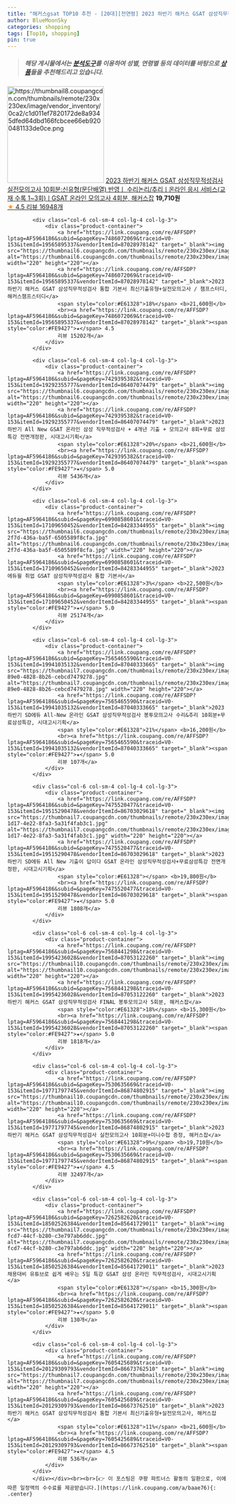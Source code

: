 ```yaml
---
title: "해커스gsat TOP10 추천 - [20대][전연령] 2023 하반기 해커스 GSAT 삼성직무적성검사 실전모의고사 10회분:신유형(문단배열) 반영ㅣ 수리논리/추리ㅣ온라인 응시 서"
author: BlueMoonSky
categories: shopping
tags: [Top10, shopping]
pin: true
---
```


> ##### 해당 게시물에서는 [**분석도구**](https://itemscout.io/)를 이용하여 **성별**, **연령별** 등의 데이터를 바탕으로 [**상품**](https://link.coupang.com/a/baae76)들을 추천해드리고 있습니다.
<div class="container"><div class="row">
            <div class="col-6 col-sm-4 col-lg-4 col-lg-3">
                <div class="product-container">
                    <a href="https://link.coupang.com/re/AFFSDP?lptag=AF5964186&subid=&pageKey=7525721270&traceid=V0-153&itemId=19747920792&vendorItemId=86851480086" target="_blank"><img src="https://thumbnail8.coupangcdn.com/thumbnails/remote/230x230ex/image/vendor_inventory/0ca2/c1d011ef7820172de8a9345dfed64dbd166fcbcee66eb9200481133de0ce.png" alt="https://thumbnail8.coupangcdn.com/thumbnails/remote/230x230ex/image/vendor_inventory/0ca2/c1d011ef7820172de8a9345dfed64dbd166fcbcee66eb9200481133de0ce.png" width="220" height="220"></a>
                    <a href="https://link.coupang.com/re/AFFSDP?lptag=AF5964186&subid=&pageKey=7525721270&traceid=V0-153&itemId=19747920792&vendorItemId=86851480086" target="_blank">2023 하반기 해커스 GSAT 삼성직무적성검사 실전모의고사 10회분:신유형(문단배열) 반영ㅣ 수리논리/추리ㅣ온라인 응시 서비스(교재 수록 1~3회)ㅣGSAT 온라인 모의고사 4회분, 해커스잡</a>
                    <span style="color:#E61328"></span> <b>19,710원</b>
                    <br><a href="https://link.coupang.com/re/AFFSDP?lptag=AF5964186&subid=&pageKey=7525721270&traceid=V0-153&itemId=19747920792&vendorItemId=86851480086" target="_blank"><span style="color:#FE9427">★</span> 4.5
                    리뷰 16948개</a>
                </div>
            </div>
            
            <div class="col-6 col-sm-4 col-lg-4 col-lg-3">
                <div class="product-container">
                    <a href="https://link.coupang.com/re/AFFSDP?lptag=AF5964186&subid=&pageKey=7486072069&traceid=V0-153&itemId=19565895337&vendorItemId=87028978142" target="_blank"><img src="https://thumbnail6.coupangcdn.com/thumbnails/remote/230x230ex/image/vendor_inventory/dd38/270bf824d208b2fc718ec966aa1e08215886c95759fe2588a27cd269d707.jpg" alt="https://thumbnail6.coupangcdn.com/thumbnails/remote/230x230ex/image/vendor_inventory/dd38/270bf824d208b2fc718ec966aa1e08215886c95759fe2588a27cd269d707.jpg" width="220" height="220"></a>
                    <a href="https://link.coupang.com/re/AFFSDP?lptag=AF5964186&subid=&pageKey=7486072069&traceid=V0-153&itemId=19565895337&vendorItemId=87028978142" target="_blank">2023 하반기 해커스 GSAT 삼성직무적성검사 통합 기본서 최신기출유형+실전모의고사 / 챔프스터디, 해커스챔프스터디</a>
                    <span style="color:#E61328">18%</span> <b>21,600원</b>
                    <br><a href="https://link.coupang.com/re/AFFSDP?lptag=AF5964186&subid=&pageKey=7486072069&traceid=V0-153&itemId=19565895337&vendorItemId=87028978142" target="_blank"><span style="color:#FE9427">★</span> 4.5
                    리뷰 15202개</a>
                </div>
            </div>
            
            <div class="col-6 col-sm-4 col-lg-4 col-lg-3">
                <div class="product-container">
                    <a href="https://link.coupang.com/re/AFFSDP?lptag=AF5964186&subid=&pageKey=7429395382&traceid=V0-153&itemId=19292355777&vendorItemId=86407074479" target="_blank"><img src="https://thumbnail6.coupangcdn.com/thumbnails/remote/230x230ex/image/rs_quotation_api/qmmzzrs7/dedcf5efb098469f897b34739317ba20.jpg" alt="https://thumbnail6.coupangcdn.com/thumbnails/remote/230x230ex/image/rs_quotation_api/qmmzzrs7/dedcf5efb098469f897b34739317ba20.jpg" width="220" height="220"></a>
                    <a href="https://link.coupang.com/re/AFFSDP?lptag=AF5964186&subid=&pageKey=7429395382&traceid=V0-153&itemId=19292355777&vendorItemId=86407074479" target="_blank">2023 하반기 All New GSAT 온라인 삼성 직무적성검사 + 4개년 기출 + 모의고사 8회+무료 삼성 특강 전면개정판, 시대고시기획</a>
                    <span style="color:#E61328">20%</span> <b>21,600원</b>
                    <br><a href="https://link.coupang.com/re/AFFSDP?lptag=AF5964186&subid=&pageKey=7429395382&traceid=V0-153&itemId=19292355777&vendorItemId=86407074479" target="_blank"><span style="color:#FE9427">★</span> 5.0
                    리뷰 5436개</a>
                </div>
            </div>
            
            <div class="col-6 col-sm-4 col-lg-4 col-lg-3">
                <div class="product-container">
                    <a href="https://link.coupang.com/re/AFFSDP?lptag=AF5964186&subid=&pageKey=6990858601&traceid=V0-153&itemId=17109650452&vendorItemId=84283344955" target="_blank"><img src="https://thumbnail6.coupangcdn.com/thumbnails/remote/230x230ex/image/retail/images/2022/12/13/13/0/fa2741e7-2f7d-436a-ba5f-6505589f8cfa.jpg" alt="https://thumbnail6.coupangcdn.com/thumbnails/remote/230x230ex/image/retail/images/2022/12/13/13/0/fa2741e7-2f7d-436a-ba5f-6505589f8cfa.jpg" width="220" height="220"></a>
                    <a href="https://link.coupang.com/re/AFFSDP?lptag=AF5964186&subid=&pageKey=6990858601&traceid=V0-153&itemId=17109650452&vendorItemId=84283344955" target="_blank">2023 에듀윌 취업 GSAT 삼성직무적성검사 통합 기본서</a>
                    <span style="color:#E61328">3%</span> <b>22,500원</b>
                    <br><a href="https://link.coupang.com/re/AFFSDP?lptag=AF5964186&subid=&pageKey=6990858601&traceid=V0-153&itemId=17109650452&vendorItemId=84283344955" target="_blank"><span style="color:#FE9427">★</span> 5.0
                    리뷰 25174개</a>
                </div>
            </div>
            
            <div class="col-6 col-sm-4 col-lg-4 col-lg-3">
                <div class="product-container">
                    <a href="https://link.coupang.com/re/AFFSDP?lptag=AF5964186&subid=&pageKey=7565465590&traceid=V0-153&itemId=19941035132&vendorItemId=87040333665" target="_blank"><img src="https://thumbnail7.coupangcdn.com/thumbnails/remote/230x230ex/image/retail/images/2023/08/31/12/5/10c523e4-89e0-4828-8b26-cebcd7479278.jpg" alt="https://thumbnail7.coupangcdn.com/thumbnails/remote/230x230ex/image/retail/images/2023/08/31/12/5/10c523e4-89e0-4828-8b26-cebcd7479278.jpg" width="220" height="220"></a>
                    <a href="https://link.coupang.com/re/AFFSDP?lptag=AF5964186&subid=&pageKey=7565465590&traceid=V0-153&itemId=19941035132&vendorItemId=87040333665" target="_blank">2023 하반기 SD에듀 All-New 온라인 GSAT 삼성직무적성검사 봉투모의고사 수리&추리 10회분+무료삼성특강, 시대고시기획</a>
                    <span style="color:#E61328">21%</span> <b>16,200원</b>
                    <br><a href="https://link.coupang.com/re/AFFSDP?lptag=AF5964186&subid=&pageKey=7565465590&traceid=V0-153&itemId=19941035132&vendorItemId=87040333665" target="_blank"><span style="color:#FE9427">★</span> 5.0
                    리뷰 107개</a>
                </div>
            </div>
            
            <div class="col-6 col-sm-4 col-lg-4 col-lg-3">
                <div class="product-container">
                    <a href="https://link.coupang.com/re/AFFSDP?lptag=AF5964186&subid=&pageKey=7475520477&traceid=V0-153&itemId=19515290478&vendorItemId=86703029618" target="_blank"><img src="https://thumbnail7.coupangcdn.com/thumbnails/remote/230x230ex/image/retail/images/2023/07/27/12/9/42a270d3-1d17-4e22-8fa3-5a31f4fab3c1.jpg" alt="https://thumbnail7.coupangcdn.com/thumbnails/remote/230x230ex/image/retail/images/2023/07/27/12/9/42a270d3-1d17-4e22-8fa3-5a31f4fab3c1.jpg" width="220" height="220"></a>
                    <a href="https://link.coupang.com/re/AFFSDP?lptag=AF5964186&subid=&pageKey=7475520477&traceid=V0-153&itemId=19515290478&vendorItemId=86703029618" target="_blank">2023 하반기 SD에듀 All New 기출이 답이다 GSAT 온라인 삼성직무적성검사+무료삼성특강 전면개정판, 시대고시기획</a>
                    <span style="color:#E61328"></span> <b>19,800원</b>
                    <br><a href="https://link.coupang.com/re/AFFSDP?lptag=AF5964186&subid=&pageKey=7475520477&traceid=V0-153&itemId=19515290478&vendorItemId=86703029618" target="_blank"><span style="color:#FE9427">★</span> 5.0
                    리뷰 1808개</a>
                </div>
            </div>
            
            <div class="col-6 col-sm-4 col-lg-4 col-lg-3">
                <div class="product-container">
                    <a href="https://link.coupang.com/re/AFFSDP?lptag=AF5964186&subid=&pageKey=7568441298&traceid=V0-153&itemId=19954236028&vendorItemId=87053122260" target="_blank"><img src="https://thumbnail10.coupangcdn.com/thumbnails/remote/230x230ex/image/vendor_inventory/c66b/1f981f240a7c5f9d27c3113830d646c6ec533ad1284c31f80cd63735878d.png" alt="https://thumbnail10.coupangcdn.com/thumbnails/remote/230x230ex/image/vendor_inventory/c66b/1f981f240a7c5f9d27c3113830d646c6ec533ad1284c31f80cd63735878d.png" width="220" height="220"></a>
                    <a href="https://link.coupang.com/re/AFFSDP?lptag=AF5964186&subid=&pageKey=7568441298&traceid=V0-153&itemId=19954236028&vendorItemId=87053122260" target="_blank">2023 하반기 해커스 GSAT 삼성직무적성검사 FINAL 봉투모의고사 5회분, 해커스잡</a>
                    <span style="color:#E61328">18%</span> <b>15,300원</b>
                    <br><a href="https://link.coupang.com/re/AFFSDP?lptag=AF5964186&subid=&pageKey=7568441298&traceid=V0-153&itemId=19954236028&vendorItemId=87053122260" target="_blank"><span style="color:#FE9427">★</span> 5.0
                    리뷰 1818개</a>
                </div>
            </div>
            
            <div class="col-6 col-sm-4 col-lg-4 col-lg-3">
                <div class="product-container">
                    <a href="https://link.coupang.com/re/AFFSDP?lptag=AF5964186&subid=&pageKey=7530635669&traceid=V0-153&itemId=19771797745&vendorItemId=86874802915" target="_blank"><img src="https://thumbnail10.coupangcdn.com/thumbnails/remote/230x230ex/image/vendor_inventory/0d54/8845d6c0a3b86cb4fb8faac2dfb85163674ab25583913b748ecc9bda9909.png" alt="https://thumbnail10.coupangcdn.com/thumbnails/remote/230x230ex/image/vendor_inventory/0d54/8845d6c0a3b86cb4fb8faac2dfb85163674ab25583913b748ecc9bda9909.png" width="220" height="220"></a>
                    <a href="https://link.coupang.com/re/AFFSDP?lptag=AF5964186&subid=&pageKey=7530635669&traceid=V0-153&itemId=19771797745&vendorItemId=86874802915" target="_blank">2023 하반기 해커스 GSAT 삼성직무적성검사 실전모의고사 10회분+미니수첩 증정, 해커스잡</a>
                    <span style="color:#E61328">9%</span> <b>19,710원</b>
                    <br><a href="https://link.coupang.com/re/AFFSDP?lptag=AF5964186&subid=&pageKey=7530635669&traceid=V0-153&itemId=19771797745&vendorItemId=86874802915" target="_blank"><span style="color:#FE9427">★</span> 4.5
                    리뷰 32497개</a>
                </div>
            </div>
            
            <div class="col-6 col-sm-4 col-lg-4 col-lg-3">
                <div class="product-container">
                    <a href="https://link.coupang.com/re/AFFSDP?lptag=AF5964186&subid=&pageKey=7262582620&traceid=V0-153&itemId=18502526384&vendorItemId=85641729011" target="_blank"><img src="https://thumbnail7.coupangcdn.com/thumbnails/remote/230x230ex/image/retail/images/2023/04/12/10/3/9a747711-fcd7-44cf-b280-c3e797ab6ddc.jpg" alt="https://thumbnail7.coupangcdn.com/thumbnails/remote/230x230ex/image/retail/images/2023/04/12/10/3/9a747711-fcd7-44cf-b280-c3e797ab6ddc.jpg" width="220" height="220"></a>
                    <a href="https://link.coupang.com/re/AFFSDP?lptag=AF5964186&subid=&pageKey=7262582620&traceid=V0-153&itemId=18502526384&vendorItemId=85641729011" target="_blank">2023 채용대비 유튜브로 쉽게 배우는 5일 특강 GSAT 삼성 온라인 직무적성검사, 시대고시기획</a>
                    <span style="color:#E61328"></span> <b>15,300원</b>
                    <br><a href="https://link.coupang.com/re/AFFSDP?lptag=AF5964186&subid=&pageKey=7262582620&traceid=V0-153&itemId=18502526384&vendorItemId=85641729011" target="_blank"><span style="color:#FE9427">★</span> 5.0
                    리뷰 130개</a>
                </div>
            </div>
            
            <div class="col-6 col-sm-4 col-lg-4 col-lg-3">
                <div class="product-container">
                    <a href="https://link.coupang.com/re/AFFSDP?lptag=AF5964186&subid=&pageKey=7605425689&traceid=V0-153&itemId=20129309793&vendorItemId=86673762510" target="_blank"><img src="https://thumbnail7.coupangcdn.com/thumbnails/remote/230x230ex/image/vendor_inventory/008d/094fdcb8d76c6c054b864e3d5bc0b12c892f71cb0d7b2c093d5047f20297.png" alt="https://thumbnail7.coupangcdn.com/thumbnails/remote/230x230ex/image/vendor_inventory/008d/094fdcb8d76c6c054b864e3d5bc0b12c892f71cb0d7b2c093d5047f20297.png" width="220" height="220"></a>
                    <a href="https://link.coupang.com/re/AFFSDP?lptag=AF5964186&subid=&pageKey=7605425689&traceid=V0-153&itemId=20129309793&vendorItemId=86673762510" target="_blank">2023 하반기 해커스 GSAT 삼성직무적성검사 통합 기본서 최신기출유형+실전모의고사, 해커스잡</a>
                    <span style="color:#E61328">11%</span> <b>21,600원</b>
                    <br><a href="https://link.coupang.com/re/AFFSDP?lptag=AF5964186&subid=&pageKey=7605425689&traceid=V0-153&itemId=20129309793&vendorItemId=86673762510" target="_blank"><span style="color:#FE9427">★</span> 4.5
                    리뷰 536개</a>
                </div>
            </div>
            </div></div><br><br>[👉 이 포스팅은 쿠팡 파트너스 활동의 일환으로, 이에 따른 일정액의 수수료를 제공받습니다.](https://link.coupang.com/a/baae76){: .center}